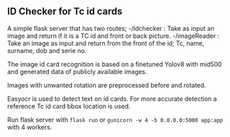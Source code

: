 ## ID Checker for Tc id cards

A simple flask server that has two routes;
    -/Idchecker : Take as input an image and return if it is a TC id and front or back picture.
    -/imageReader : Take an image as input and return from the front of the id; Tc, name, surname, dob and serie no.

The image id card recognition is based on a finetuned Yolov8 with mid500 and generated data of publicly available images.

Images with unwanted rotation are preprocessed before and rotated.

Easyocr is used to detect text on id cards. For more accurate detection a reference Tc id card bbox location is used.

Run flask server with `flask run` or `gunicorn -w 4 -b 0.0.0.0:5000 app:app` with 4 workers.